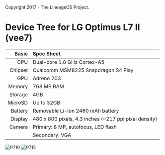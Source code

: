 Copyright 2017 - The LineageOS Project.

Device Tree for LG Optimus L7 II (vee7)
===========================================

Basic   | Spec Sheet
-------:|:-------------------------
CPU     | Dual-core 1.0 GHz Cortex-A5
Chipset | Qualcomm MSM8225 Snapdragon S4 Play
GPU     | Adreno 203
Memory  | 768 MB RAM
Storage | 4GB
MicroSD | Up to 32GB
Battery | Removable Li-Ion 2460 mAh battery
Display | 480 x 800 pixels, 4.3 inches (~217 ppi pixel density)
Camera  | Primary: 8 MP, autofocus, LED flash
	| Secondary: VGA

![P710](http://cdn2.gsmarena.com/vv/pics/lg/lg-optimus-l7-ii.jpg "P710")
![P715](http://cdn2.gsmarena.com/vv/pics/lg/lg-optimus-l7-ii-dual-p715.jpg "P715")
